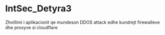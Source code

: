 # IntSec_Detyra3
 Zhvillimi i aplikacionit qe mundeson DDOS attack edhe kundrejt firewalleve dhe proxyve si cloudflare
